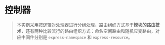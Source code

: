 # 控制器

> 本实例采用按逻辑对处理器进行分组处理，路由组织方式基于**模块的路由技术**，还有两种比较流行的路由组织方式：命名空间路由和随机应变路由，对应中间件分别是 `express-namespace` 和 `express-resource`。